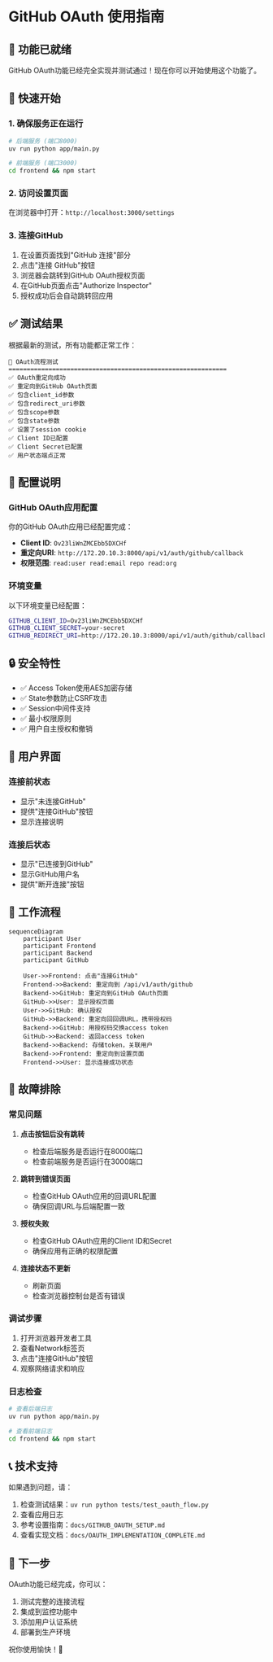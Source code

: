 # GitHub OAuth 使用指南

## 🎉 功能已就绪

GitHub OAuth功能已经完全实现并测试通过！现在你可以开始使用这个功能了。

## 🚀 快速开始

### 1. 确保服务正在运行

```bash
# 后端服务 (端口8000)
uv run python app/main.py

# 前端服务 (端口3000)
cd frontend && npm start
```

### 2. 访问设置页面

在浏览器中打开：`http://localhost:3000/settings`

### 3. 连接GitHub

1. 在设置页面找到"GitHub 连接"部分
2. 点击"连接 GitHub"按钮
3. 浏览器会跳转到GitHub OAuth授权页面
4. 在GitHub页面点击"Authorize Inspector"
5. 授权成功后会自动跳转回应用

## ✅ 测试结果

根据最新的测试，所有功能都正常工作：

```
🚀 OAuth流程测试
============================================================
✅ OAuth重定向成功
✅ 重定向到GitHub OAuth页面
✅ 包含client_id参数
✅ 包含redirect_uri参数
✅ 包含scope参数
✅ 包含state参数
✅ 设置了session cookie
✅ Client ID已配置
✅ Client Secret已配置
✅ 用户状态端点正常
```

## 🔧 配置说明

### GitHub OAuth应用配置

你的GitHub OAuth应用已经配置完成：

- **Client ID**: `Ov23liWnZMCEbb5DXCHf`
- **重定向URI**: `http://172.20.10.3:8000/api/v1/auth/github/callback`
- **权限范围**: `read:user read:email repo read:org`

### 环境变量

以下环境变量已经配置：

```bash
GITHUB_CLIENT_ID=Ov23liWnZMCEbb5DXCHf
GITHUB_CLIENT_SECRET=your-secret
GITHUB_REDIRECT_URI=http://172.20.10.3:8000/api/v1/auth/github/callback
```

## 🔒 安全特性

- ✅ Access Token使用AES加密存储
- ✅ State参数防止CSRF攻击
- ✅ Session中间件支持
- ✅ 最小权限原则
- ✅ 用户自主授权和撤销

## 📱 用户界面

### 连接前状态
- 显示"未连接GitHub"
- 提供"连接GitHub"按钮
- 显示连接说明

### 连接后状态
- 显示"已连接到GitHub"
- 显示GitHub用户名
- 提供"断开连接"按钮

## 🔄 工作流程

```mermaid
sequenceDiagram
    participant User
    participant Frontend
    participant Backend
    participant GitHub
    
    User->>Frontend: 点击"连接GitHub"
    Frontend->>Backend: 重定向到 /api/v1/auth/github
    Backend->>GitHub: 重定向到GitHub OAuth页面
    GitHub->>User: 显示授权页面
    User->>GitHub: 确认授权
    GitHub->>Backend: 重定向回回调URL，携带授权码
    Backend->>GitHub: 用授权码交换access token
    GitHub->>Backend: 返回access token
    Backend->>Backend: 存储token，关联用户
    Backend->>Frontend: 重定向到设置页面
    Frontend->>User: 显示连接成功状态
```

## 🐛 故障排除

### 常见问题

1. **点击按钮后没有跳转**
   - 检查后端服务是否运行在8000端口
   - 检查前端服务是否运行在3000端口

2. **跳转到错误页面**
   - 检查GitHub OAuth应用的回调URL配置
   - 确保回调URL与后端配置一致

3. **授权失败**
   - 检查GitHub OAuth应用的Client ID和Secret
   - 确保应用有正确的权限配置

4. **连接状态不更新**
   - 刷新页面
   - 检查浏览器控制台是否有错误

### 调试步骤

1. 打开浏览器开发者工具
2. 查看Network标签页
3. 点击"连接GitHub"按钮
4. 观察网络请求和响应

### 日志检查

```bash
# 查看后端日志
uv run python app/main.py

# 查看前端日志
cd frontend && npm start
```

## 📞 技术支持

如果遇到问题，请：

1. 检查测试结果：`uv run python tests/test_oauth_flow.py`
2. 查看应用日志
3. 参考设置指南：`docs/GITHUB_OAUTH_SETUP.md`
4. 查看实现文档：`docs/OAUTH_IMPLEMENTATION_COMPLETE.md`

## 🎯 下一步

OAuth功能已经完成，你可以：

1. 测试完整的连接流程
2. 集成到监控功能中
3. 添加用户认证系统
4. 部署到生产环境

祝你使用愉快！🎉 